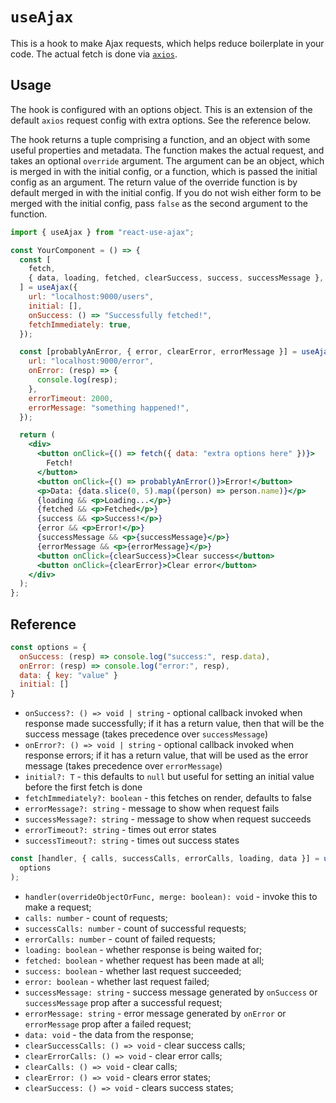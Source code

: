 # `useAjax`

This is a hook to make Ajax requests, which helps reduce boilerplate in your code. The actual fetch is done via [`axios`](https://github.com/axios/axios).

## Usage

The hook is configured with an options object. This is an extension of the default `axios` request config with extra options. See the reference below.

The hook returns a tuple comprising a function, and an object with some useful properties and metadata. The function makes the actual request, and takes an optional `override` argument. The argument can be an object, which is merged in with the initial config, or a function, which is passed the initial config as an argument. The return value of the override function is by default merged in with the initial config. If you do not wish either form to be merged with the initial config, pass `false` as the second argument to the function.

```jsx
import { useAjax } from "react-use-ajax";

const YourComponent = () => {
  const [
    fetch,
    { data, loading, fetched, clearSuccess, success, successMessage },
  ] = useAjax({
    url: "localhost:9000/users",
    initial: [],
    onSuccess: () => "Successfully fetched!",
    fetchImmediately: true,
  });

  const [probablyAnError, { error, clearError, errorMessage }] = useAjax({
    url: "localhost:9000/error",
    onError: (resp) => {
      console.log(resp);
    },
    errorTimeout: 2000,
    errorMessage: "something happened!",
  });

  return (
    <div>
      <button onClick={() => fetch({ data: "extra options here" })}>
        Fetch!
      </button>
      <button onClick={() => probablyAnError()}>Error!</button>
      <p>Data: {data.slice(0, 5).map((person) => person.name)}</p>
      {loading && <p>Loading...</p>}
      {fetched && <p>Fetched</p>}
      {success && <p>Success!</p>}
      {error && <p>Error!</p>}
      {successMessage && <p>{successMessage}</p>}
      {errorMessage && <p>{errorMessage}</p>}
      <button onClick={clearSuccess}>Clear success</button>
      <button onClick={clearError}>Clear error</button>
    </div>
  );
};
```

## Reference

```js
const options = {
  onSuccess: (resp) => console.log("success:", resp.data),
  onError: (resp) => console.log("error:", resp),
  data: { key: "value" }
  initial: []
}
```

- `onSuccess?: () => void | string` - optional callback invoked when response made successfully; if it has a return value, then that will be the success message (takes precedence over `successMessage`)
- `onError?: () => void | string` - optional callback invoked when response errors; if it has a return value, that will be used as the error message (takes precedence over `errorMessage`)
- `initial?: T` - this defaults to `null` but useful for setting an initial value before the first fetch is done
- `fetchImmediately?: boolean` - this fetches on render, defaults to false
- `errorMessage?: string` - message to show when request fails
- `successMessage?: string` - message to show when request succeeds
- `errorTimeout?: string` - times out error states
- `successTimeout?: string` - times out success states

```js
const [handler, { calls, successCalls, errorCalls, loading, data }] = useAjax(
  options
);
```

- `handler(overrideObjectOrFunc, merge: boolean): void` - invoke this to make a request;
- `calls: number` - count of requests;
- `successCalls: number` - count of successful requests;
- `errorCalls: number` - count of failed requests;
- `loading: boolean` - whether response is being waited for;
- `fetched: boolean` - whether request has been made at all;
- `success: boolean` - whether last request succeeded;
- `error: boolean` - whether last request failed;
- `successMessage: string` - success message generated by `onSuccess` or `successMessage` prop after a successful request;
- `errorMessage: string` - error message generated by `onError` or `errorMessage` prop after a failed request;
- `data: void` - the data from the response;
- `clearSuccessCalls: () => void` - clear success calls;
- `clearErrorCalls: () => void` - clear error calls;
- `clearCalls: () => void` - clear calls;
- `clearError: () => void` - clears error states;
- `clearSuccess: () => void` - clears success states;
